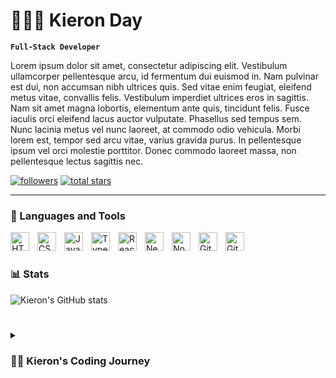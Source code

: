 # 🏃🏻‍♂️ Kieron Day

**`Full-Stack Developer`**

Lorem ipsum dolor sit amet, consectetur adipiscing elit. Vestibulum ullamcorper pellentesque arcu, id fermentum dui euismod in. Nam pulvinar est dui, non accumsan nibh ultrices quis. Sed vitae enim feugiat, eleifend metus vitae, convallis felis. Vestibulum imperdiet ultrices eros in sagittis. Nam sit amet magna lobortis, elementum ante quis, tincidunt felis. Fusce iaculis orci eleifend lacus auctor vulputate. Phasellus sed tempus sem. Nunc lacinia metus vel nunc laoreet, at commodo odio vehicula. Morbi lorem est, tempor sed arcu vitae, varius gravida purus. In pellentesque ipsum vel orci molestie porttitor. Donec commodo laoreet massa, non pellentesque lectus sagittis nec.

   <p align="left">
      <a href="https://github.com/kieron-day?tab=followers">
         <img alt="followers" title="Follow me on Github" src="https://custom-icon-badges.demolab.com/github/followers/kieron-day?color=236ad3&labelColor=1155ba&style=for-the-badge&logo=person-add&label=Follow&logoColor=white"/></a>
      <a href="https://github.com/kieron-day?tab=repositories&sort=stargazers">
         <img alt="total stars" title="Total stars on GitHub" src="https://custom-icon-badges.demolab.com/github/stars/kieron-day?color=55960c&style=for-the-badge&labelColor=488207&logo=star"/></a>
   </p>

---

### 🧰 Languages and Tools

<img align="left" alt="HTML" width="30px" style="padding-right:10px;" src="https://cdn.jsdelivr.net/gh/devicons/devicon/icons/html5/html5-plain.svg" />
<img align="left" alt="CSS" width="30px" style="padding-right:10px;" src="https://cdn.jsdelivr.net/gh/devicons/devicon/icons/css3/css3-plain.svg" />
<img align="left" alt="JavaScript" width="30px" style="padding-right:10px;" src="https://cdn.jsdelivr.net/gh/devicons/devicon/icons/javascript/javascript-plain.svg" />
<img align="left" alt="TypeScript" width="30px" style="padding-right:10px;" src="https://cdn.jsdelivr.net/gh/devicons/devicon/icons/typescript/typescript-plain.svg" />
<img align="left" alt="React" width="30px" style="padding-right:10px;" src="https://cdn.jsdelivr.net/gh/devicons/devicon/icons/react/react-original.svg" />
<img align="left" alt="NextJS" width="30px" style="padding-right:10px;" src="https://cdn.jsdelivr.net/gh/devicons/devicon/icons/react/react-original.svg" />
<img align="left" alt="NodeJS" width="30px" style="padding-right:10px;" src="https://cdn.jsdelivr.net/gh/devicons/devicon/icons/nodejs/nodejs-original.svg" />
<img align="left" alt="Git" width="30px" style="padding-right:10px;" src="https://cdn.jsdelivr.net/gh/devicons/devicon/icons/git/git-original.svg" />
<img align="left" alt="GitHub" width="30px" style="padding-right:10px;" src="https://cdn.jsdelivr.net/gh/devicons/devicon/icons/github/github-original.svg" />
<br />

#

### 📊 Stats

![Kieron's GitHub stats](https://github-readme-stats.vercel.app/api?username=kieron-day&show_icons=true&theme=gruvbox)

<!-- ![GitHub Streak](https://streak-stats.demolab.com?user=kieron-day&theme=gruvbox&border_radius=4.5) -->

#

<details>
 <summary><h3>👨‍💻 Kieron's Coding Journey</h3></summary>
   Lorem ipsum dolor sit amet, consectetur adipiscing elit. Vestibulum ullamcorper pellentesque arcu, id fermentum dui euismod in. Nam pulvinar est dui, non accumsan nibh ultrices quis. Sed vitae enim feugiat, eleifend metus vitae, convallis felis. Vestibulum imperdiet ultrices eros in sagittis. Nam sit amet magna lobortis, elementum ante quis, tincidunt felis. Fusce iaculis orci eleifend lacus auctor vulputate. Phasellus sed tempus sem. Nunc lacinia metus vel nunc laoreet, at commodo odio vehicula. Morbi lorem est, tempor sed arcu vitae, varius gravida purus. In pellentesque ipsum vel orci molestie porttitor. Donec commodo laoreet massa, non pellentesque lectus sagittis nec.
